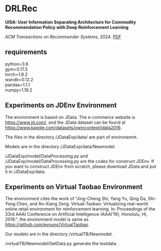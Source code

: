 # DRLRec

**UISA: User Information Separating Architecture for Commodity Recommendation Policy with Deep Reinforcement Learning**

_ACM Transactions on Recommender Systems_, 2024. [PDF](https://dl.acm.org/doi/10.1145/3654806)

## requirements
python=3.6  
gym=0.17.3  
torch=1.8.2  
wandb=0.12.2  
pandas=1.1.1  
numpy=1.19.2  

## Experiments on JDEnv Environment
The environment is based on JData. The e-commerce website is 
https://www.jd.com/, and the JData dataset can be found at 
https://www.kaggle.com/datasets/owincontext/jdata2016.

The files in the directory /JDataExp/data/ are part of environemnt.

Models are in the directory /JDataExp/data/Newmodel.

/JDataExp/model/DataProcessing.py and 
/JDataExp/model/DataProcessing.py are the codes for construct 
JDEnv. If you want to construct JDEnv from scratch, please 
download JData and put it in /JDataExp/data.

## Experiments on Virtual Taobao Environment
The environment cites the work of "Jing-Cheng Shi, Yang Yu, 
Qing Da, Shi-Yong Chen, and An-Xiang Zeng. Virtual-Taobao: 
Virtualizing real-world online retail environment for 
reinforcement learning. In: Proceedings of the 33rd AAAI 
Conference on Artificial Intelligence (AAAI’19), Honolulu, HI, 
2019.", the environment model is same as https://github.com/eyounx/VirtualTaobao.

Our models are in the directory /virtualTB/Newmodel.

/virtualTB/Newmodel/GetData.py generate the testdata.
